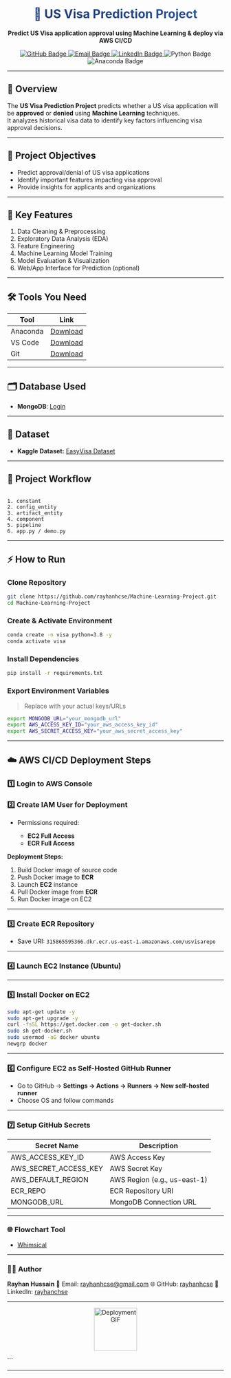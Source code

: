 
<h1 align="center">
  <span style="background: linear-gradient(to right, #1e3c72, #2a5298); -webkit-background-clip: text; color: transparent;">
    🛂 US Visa Prediction Project
  </span>
</h1>

<p align="center">
  <strong>Predict US Visa application approval using Machine Learning & deploy via AWS CI/CD</strong>
</p>

<p align="center">
  <a href="https://github.com/rayhanhcse/Machine-Learning-Project">
    <img src="https://img.shields.io/badge/GitHub-rayhanhcse-181717?style=for-the-badge&logo=github" alt="GitHub Badge"/>
  </a>
  <a href="mailto:rayhanhcse@gmail.com">
    <img src="https://img.shields.io/badge/Email-rayhanhcse@gmail.com-D14836?style=for-the-badge&logo=gmail" alt="Email Badge"/>
  </a>
  <a href="https://linkedin.com/in/rayhanchse">
    <img src="https://img.shields.io/badge/LinkedIn-rayhanchse-0077B5?style=for-the-badge&logo=linkedin" alt="LinkedIn Badge"/>
  </a>
  <img src="https://img.shields.io/badge/Python-3.8-3776AB?style=for-the-badge&logo=python" alt="Python Badge"/>
  <img src="https://img.shields.io/badge/Anaconda-202020?style=for-the-badge&logo=anaconda" alt="Anaconda Badge"/>
</p>

---

## 📘 Overview
The **US Visa Prediction Project** predicts whether a US visa application will be **approved** or **denied** using **Machine Learning** techniques.  
It analyzes historical visa data to identify key factors influencing visa approval decisions.

---

## 🎯 Project Objectives
- Predict approval/denial of US visa applications  
- Identify important features impacting visa approval  
- Provide insights for applicants and organizations  

---

## 🧩 Key Features
1. Data Cleaning & Preprocessing  
2. Exploratory Data Analysis (EDA)  
3. Feature Engineering  
4. Machine Learning Model Training  
5. Model Evaluation & Visualization  
6. Web/App Interface for Prediction (optional)  

---

## 🛠 Tools You Need
| Tool | Link |
|------|------|
| Anaconda | [Download](https://www.anaconda.com/) |
| VS Code | [Download](https://code.visualstudio.com/download) |
| Git | [Download](https://git-scm.com/) |

---

## 🗂 Database Used
- **MongoDB**: [Login](https://account.mongodb.com/account/login)  

---

## 📁 Dataset
- **Kaggle Dataset:** [EasyVisa Dataset](https://www.kaggle.com/datasets/moro23/easyvisa-dataset)  

---

## 🚀 Project Workflow
```

1. constant
2. config_entity
3. artifact_entity
4. component
5. pipeline
6. app.py / demo.py

````

---

## ⚡ How to Run

### Clone Repository
```bash
git clone https://github.com/rayhanhcse/Machine-Learning-Project.git
cd Machine-Learning-Project
````

### Create & Activate Environment

```bash
conda create -n visa python=3.8 -y
conda activate visa
```

### Install Dependencies

```bash
pip install -r requirements.txt
```

### Export Environment Variables

> Replace with your actual keys/URLs

```bash
export MONGODB_URL="your_mongodb_url"
export AWS_ACCESS_KEY_ID="your_aws_access_key_id"
export AWS_SECRET_ACCESS_KEY="your_aws_secret_access_key"
```

---

## ☁️ AWS CI/CD Deployment Steps

### 1️⃣ Login to AWS Console

### 2️⃣ Create IAM User for Deployment

* Permissions required:

  * **EC2 Full Access**
  * **ECR Full Access**

**Deployment Steps:**

1. Build Docker image of source code
2. Push Docker image to **ECR**
3. Launch **EC2** instance
4. Pull Docker image from **ECR**
5. Run Docker image on EC2

---

### 3️⃣ Create ECR Repository

* Save URI: `315865595366.dkr.ecr.us-east-1.amazonaws.com/usvisarepo`

---

### 4️⃣ Launch EC2 Instance (Ubuntu)

---

### 5️⃣ Install Docker on EC2

```bash
sudo apt-get update -y
sudo apt-get upgrade -y
curl -fsSL https://get.docker.com -o get-docker.sh
sudo sh get-docker.sh
sudo usermod -aG docker ubuntu
newgrp docker
```

---

### 6️⃣ Configure EC2 as Self-Hosted GitHub Runner

* Go to GitHub → **Settings → Actions → Runners → New self-hosted runner**
* Choose OS and follow commands

---

### 7️⃣ Setup GitHub Secrets

| Secret Name           | Description                  |
| --------------------- | ---------------------------- |
| AWS_ACCESS_KEY_ID     | AWS Access Key               |
| AWS_SECRET_ACCESS_KEY | AWS Secret Key               |
| AWS_DEFAULT_REGION    | AWS Region (e.g., us-east-1) |
| ECR_REPO              | ECR Repository URI           |
| MONGODB_URL           | MongoDB Connection URL       |

---

### 🌐 Flowchart Tool

* [Whimsical](https://whimsical.com/a)

---

### 👨‍💻 Author

**Rayhan Hussain**
📧 Email: [rayhanhcse@gmail.com](mailto:rayhanhcse@gmail.com)
🌐 GitHub: [rayhanhcse](https://github.com/rayhanhcse)
💼 LinkedIn: [rayhanchse](https://linkedin.com/in/rayhanchse)

---

<p align="center">
  <img src="https://media.giphy.com/media/l0HlPjez2i0gTSmFe/giphy.gif" width="100" alt="Deployment GIF"/>
</p>
```

---


